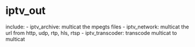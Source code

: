 # iptv_out
include:
    - iptv_archive: multicat the mpegts files
    - iptv_network: multicat the url from http, udp, rtp, hls, rtsp
    - iptv_transcoder: transcode multicat to multicat

